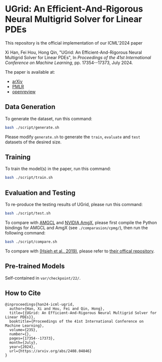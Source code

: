 # UGrid: An Efficient-And-Rigorous Neural Multigrid Solver for Linear PDEs

This repository is the official implementation of our ICML'2024 paper

Xi Han, Fei Hou, Hong Qin, 
"UGrid: An Efficient-And-Rigorous Neural Multigrid Solver for Linear PDEs",
In *Proceedings of the 41st International Conference on Machine Learning*, 
pp. 17354--17373, July 2024. 

The paper is available at:
- [arXiv](https://arxiv.org/abs/2408.04846)
- [PMLR](https://proceedings.mlr.press/v235/han24a.html)
- [openreview](https://openreview.net/forum?id=vFATIZXlCm)

## Data Generation

To generate the dataset, run this command:

```bash
bash ./script/generate.sh
```

Please modify `generate.sh` to generate the `train`, `evaluate` and `test` datasets of the desired size. 

## Training

To train the model(s) in the paper, run this command:

```bash
bash ./script/train.sh
```

## Evaluation and Testing

To re-produce the testing results of UGrid, please run this command: 

```bash
bash ./script/test.sh
```

To compare with 
[AMGCL](https://github.com/ddemidov/amgcl) and [NVIDIA AmgX](https://developer.nvidia.com/amgx), 
please first compile the Python bindings for AMGCL and AmgX (see `./comparasion/cpmg/`), 
then run the following command:

```bash
bash ./script/compare.sh
```

To compare with [(Hsieh et al., 2019)](https://openreview.net/forum?id=rklaWn0qK7), 
please refer to [their offical repository](https://github.com/ermongroup/Neural-PDE-Solver). 

## Pre-trained Models

Self-contained in `var/checkpoint/22/`. 

## How to Cite

```
@inproceedings{han24-icml-ugrid,
  author={Han, Xi and Hou, Fei and Qin, Hong},
  title={{UGrid: An Efficient-And-Rigorous Neural Multigrid Solver for Linear PDEs}},
  booktitle={Proceedings of the 41st International Conference on Machine Learning},
  volume={235},
  number={},
  pages={17354--17373},
  month={July},
  year={2024},
  url={https://arxiv.org/abs/2408.04846}
}
```
